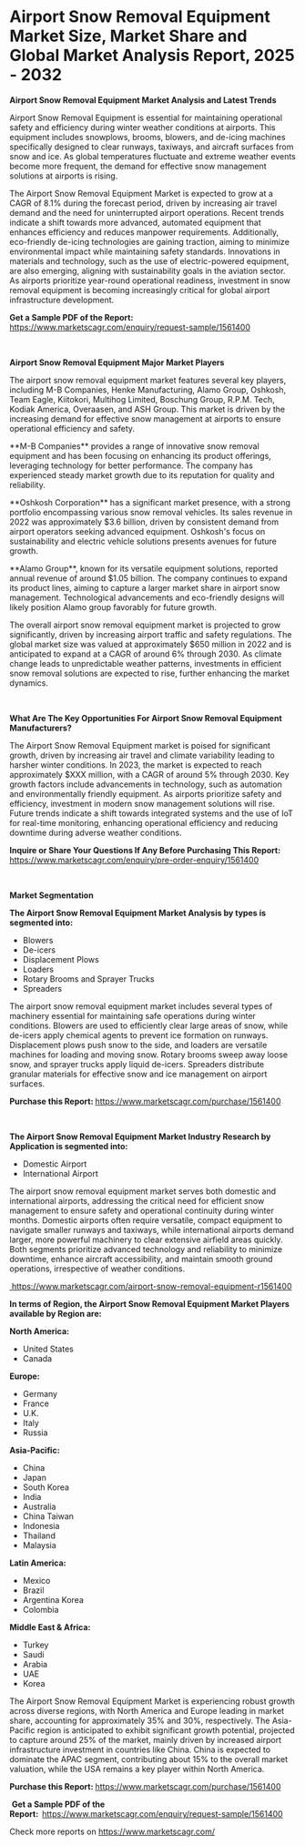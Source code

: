 <p><h1>Airport Snow Removal Equipment Market Size, Market Share and Global Market Analysis Report, 2025 - 2032</h1></p><p><strong>Airport Snow Removal Equipment Market Analysis and Latest Trends</strong></p>
<p><p>Airport Snow Removal Equipment is essential for maintaining operational safety and efficiency during winter weather conditions at airports. This equipment includes snowplows, brooms, blowers, and de-icing machines specifically designed to clear runways, taxiways, and aircraft surfaces from snow and ice. As global temperatures fluctuate and extreme weather events become more frequent, the demand for effective snow management solutions at airports is rising.</p><p>The Airport Snow Removal Equipment Market is expected to grow at a CAGR of 8.1% during the forecast period, driven by increasing air travel demand and the need for uninterrupted airport operations. Recent trends indicate a shift towards more advanced, automated equipment that enhances efficiency and reduces manpower requirements. Additionally, eco-friendly de-icing technologies are gaining traction, aiming to minimize environmental impact while maintaining safety standards. Innovations in materials and technology, such as the use of electric-powered equipment, are also emerging, aligning with sustainability goals in the aviation sector. As airports prioritize year-round operational readiness, investment in snow removal equipment is becoming increasingly critical for global airport infrastructure development.</p></p>
<p><strong>Get a Sample PDF of the Report:&nbsp;</strong> <a href="https://www.marketscagr.com/enquiry/request-sample/1561400?utm_campaign=1766&utm_medium=2&utm_source=Github&utm_content=ia&utm_term=16022025&utm_id=airport-snow-removal-equipment">https://www.marketscagr.com/enquiry/request-sample/1561400</a></p>
<p>&nbsp;</p>
<p><strong>Airport Snow Removal Equipment Major Market Players</strong></p>
<p><p>The airport snow removal equipment market features several key players, including M-B Companies, Henke Manufacturing, Alamo Group, Oshkosh, Team Eagle, Kiitokori, Multihog Limited, Boschung Group, R.P.M. Tech, Kodiak America, Overaasen, and ASH Group. This market is driven by the increasing demand for effective snow management at airports to ensure operational efficiency and safety.</p><p>**M-B Companies** provides a range of innovative snow removal equipment and has been focusing on enhancing its product offerings, leveraging technology for better performance. The company has experienced steady market growth due to its reputation for quality and reliability.</p><p>**Oshkosh Corporation** has a significant market presence, with a strong portfolio encompassing various snow removal vehicles. Its sales revenue in 2022 was approximately $3.6 billion, driven by consistent demand from airport operators seeking advanced equipment. Oshkosh's focus on sustainability and electric vehicle solutions presents avenues for future growth.</p><p>**Alamo Group**, known for its versatile equipment solutions, reported annual revenue of around $1.05 billion. The company continues to expand its product lines, aiming to capture a larger market share in airport snow management. Technological advancements and eco-friendly designs will likely position Alamo group favorably for future growth.</p><p>The overall airport snow removal equipment market is projected to grow significantly, driven by increasing airport traffic and safety regulations. The global market size was valued at approximately $650 million in 2022 and is anticipated to expand at a CAGR of around 6% through 2030. As climate change leads to unpredictable weather patterns, investments in efficient snow removal solutions are expected to rise, further enhancing the market dynamics.</p></p>
<p>&nbsp;</p>
<p><strong>What Are The Key Opportunities For Airport Snow Removal Equipment Manufacturers?</strong></p>
<p><p>The Airport Snow Removal Equipment market is poised for significant growth, driven by increasing air travel and climate variability leading to harsher winter conditions. In 2023, the market is expected to reach approximately $XXX million, with a CAGR of around 5% through 2030. Key growth factors include advancements in technology, such as automation and environmentally friendly equipment. As airports prioritize safety and efficiency, investment in modern snow management solutions will rise. Future trends indicate a shift towards integrated systems and the use of IoT for real-time monitoring, enhancing operational efficiency and reducing downtime during adverse weather conditions.</p></p>
<p><strong>Inquire or Share Your Questions If Any Before Purchasing This Report:</strong> <a href="https://www.marketscagr.com/enquiry/pre-order-enquiry/1561400?utm_campaign=1766&utm_medium=2&utm_source=Github&utm_content=ia&utm_term=16022025&utm_id=airport-snow-removal-equipment">https://www.marketscagr.com/enquiry/pre-order-enquiry/1561400</a></p>
<p>&nbsp;</p>
<p><strong>Market Segmentation</strong></p>
<p><strong>The Airport Snow Removal Equipment Market Analysis by types is segmented into:</strong></p>
<p><ul><li>Blowers</li><li>De-icers</li><li>Displacement Plows</li><li>Loaders</li><li>Rotary Brooms and Sprayer Trucks</li><li>Spreaders</li></ul></p>
<p><p>The airport snow removal equipment market includes several types of machinery essential for maintaining safe operations during winter conditions. Blowers are used to efficiently clear large areas of snow, while de-icers apply chemical agents to prevent ice formation on runways. Displacement plows push snow to the side, and loaders are versatile machines for loading and moving snow. Rotary brooms sweep away loose snow, and sprayer trucks apply liquid de-icers. Spreaders distribute granular materials for effective snow and ice management on airport surfaces.</p></p>
<p><strong>Purchase this Report:&nbsp;</strong><a href="https://www.marketscagr.com/purchase/1561400?utm_campaign=1766&utm_medium=2&utm_source=Github&utm_content=ia&utm_term=16022025&utm_id=airport-snow-removal-equipment">https://www.marketscagr.com/purchase/1561400</a></p>
<p>&nbsp;</p>
<p><strong>The Airport Snow Removal Equipment Market Industry Research by Application is segmented into:</strong></p>
<p><ul><li>Domestic Airport</li><li>International Airport</li></ul></p>
<p><p>The airport snow removal equipment market serves both domestic and international airports, addressing the critical need for efficient snow management to ensure safety and operational continuity during winter months. Domestic airports often require versatile, compact equipment to navigate smaller runways and taxiways, while international airports demand larger, more powerful machinery to clear extensive airfield areas quickly. Both segments prioritize advanced technology and reliability to minimize downtime, enhance aircraft accessibility, and maintain smooth ground operations, irrespective of weather conditions.</p></p>
<p><a href="https://www.marketscagr.com/airport-snow-removal-equipment-r1561400?utm_campaign=1766&utm_medium=2&utm_source=Github&utm_content=ia&utm_term=16022025&utm_id=airport-snow-removal-equipment">&nbsp;https://www.marketscagr.com/airport-snow-removal-equipment-r1561400</a></p>
<p><strong>In terms of Region, the Airport Snow Removal Equipment Market Players available by Region are:</strong></p>
<p>
    <p> <strong> North America: </strong>
        <ul>
            <li>United States</li>
            <li>Canada</li>
        </ul>
        </p> 
    <p> <strong> Europe: </strong>
        <ul>
            <li>Germany</li>
            <li>France</li>
            <li>U.K.</li>
            <li>Italy</li>
            <li>Russia</li>
        </ul>
        </p> 
    <p> <strong> Asia-Pacific: </strong>
        <ul>
            <li>China</li>
            <li>Japan</li>
            <li>South Korea</li>
            <li>India</li>
            <li>Australia</li>
            <li>China Taiwan</li>
            <li>Indonesia</li>
            <li>Thailand</li>
            <li>Malaysia</li>
        </ul>
        </p> 
    <p> <strong> Latin America: </strong>
        <ul>
            <li>Mexico</li>
            <li>Brazil</li>
            <li>Argentina Korea</li>
            <li>Colombia</li>
        </ul>
        </p> 
    <p> <strong> Middle East & Africa: </strong>
        <ul>
            <li>Turkey</li>
            <li>Saudi</li>
            <li>Arabia</li>
            <li>UAE</li>
            <li>Korea</li>
        </ul>
    </p>
    </p>
<p><p>The Airport Snow Removal Equipment Market is experiencing robust growth across diverse regions, with North America and Europe leading in market share, accounting for approximately 35% and 30%, respectively. The Asia-Pacific region is anticipated to exhibit significant growth potential, projected to capture around 25% of the market, mainly driven by increased airport infrastructure investment in countries like China. China is expected to dominate the APAC segment, contributing about 15% to the overall market valuation, while the USA remains a key player within North America.</p></p>
<p><strong>Purchase this Report: </strong><a href="https://www.marketscagr.com/purchase/1561400?utm_campaign=1766&utm_medium=2&utm_source=Github&utm_content=ia&utm_term=16022025&utm_id=airport-snow-removal-equipment">https://www.marketscagr.com/purchase/1561400</a></p>
<p>&nbsp;<strong>Get a Sample PDF of the Report:&nbsp;&nbsp;</strong><a href="https://www.marketscagr.com/enquiry/request-sample/1561400?utm_campaign=1766&utm_medium=2&utm_source=Github&utm_content=ia&utm_term=16022025&utm_id=airport-snow-removal-equipment">https://www.marketscagr.com/enquiry/request-sample/1561400</a></p>
<p><strong></strong></p>
<p>Check more reports on <a href="https://www.marketscagr.com/?utm_campaign=1766&utm_medium=2&utm_source=Github&utm_content=ia&utm_term=16022025&utm_id=airport-snow-removal-equipment">https://www.marketscagr.com/</a></p>